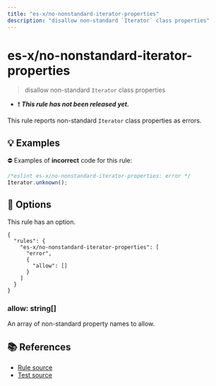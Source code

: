 ```yaml
---
title: "es-x/no-nonstandard-iterator-properties"
description: "disallow non-standard `Iterator` class properties"
---
```


# es-x/no-nonstandard-iterator-properties
> disallow non-standard `Iterator` class properties

- ❗ <badge text="This rule has not been released yet." vertical="middle" type="error"> ***This rule has not been released yet.*** </badge>

This rule reports non-standard `Iterator` class properties as errors.

## 💡 Examples

⛔ Examples of **incorrect** code for this rule:

<eslint-playground type="bad">

```js
/*eslint es-x/no-nonstandard-iterator-properties: error */
Iterator.unknown();
```

</eslint-playground>

## 🔧 Options

This rule has an option.

```jsonc
{
  "rules": {
    "es-x/no-nonstandard-iterator-properties": [
      "error",
      {
        "allow": []
      }
    ]
  }
}
```

### allow: string[]

An array of non-standard property names to allow.

## 📚 References

- [Rule source](https://github.com/eslint-community/eslint-plugin-es-x/blob/master/lib/rules/no-nonstandard-iterator-properties.js)
- [Test source](https://github.com/eslint-community/eslint-plugin-es-x/blob/master/tests/lib/rules/no-nonstandard-iterator-properties.js)
